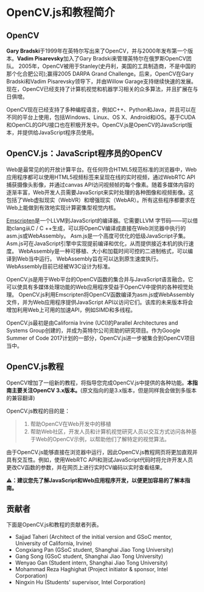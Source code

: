 # OpenCV.js和教程简介

## OpenCV

**Gary Bradski**于1999年在英特尔写出来了OpenCV，并与2000年发布第一个版本。**Vadim Pisarevsky**加入了Gary Bradski来管理英特尔在俄罗斯OpenCV团队。 2005年，OpenCV被用于Stanley(史丹利，美国的工具制造商，不是中国的那个化合肥公司);赢得2005 DARPA Grand Challenge。后来，OpenCV在Gary Bradski和Vadim Pisarevsky领导下，并由Willow Garage支持继续快速的发展。现在，OpenCV已经支持了计算机视觉和机器学习相关的众多算法，并且扩展在与日俱增。

OpenCV现在已经支持了多种编程语言，例如C++、Python和Java，并且可以在不同的平台上使用，包括Windows、Linux、OS X、Android和iOS。基于CUDA和OpenCL的GPU接口也在积极开发中。OpenCV.js是OpenCV的JavaScript版本，并提供给JavaScript程序员使用。

## OpenCV.js：JavaScript程序员的OpenCV

Web是最常见的的开放计算平台。在任何符合HTML5规范标准的浏览器中，Web应用程序都可以使用HTML5视频标签来呈现在线的实时视频，通过WebRTC API捕获摄像头影像，并通过canvas API访问视频帧的每个像素。随着多媒体内容的逐渐丰富，Web开发人员需要JavaScript来实时处理的各种图像和视频影像。这包括了Web虚拟现实（WebVR）和增强现实（WebAR）。所有这些程序都要求在Web上能做到有效地实现计算密集型视觉内核。

[Emscripten](http://kripken.github.io/emscripten-site)是一个LLVM到JavaScript的编译器。它需要LLVM 字节码——可以借助clang从C / C ++生成，可以将OpenCV编译成直接在Web浏览器中执行的asm.js或WebAssembly。 Asm.js是一个高度可优化的低级JavaScript子集。 Asm.js可在JavaScript引擎中实现提前编译和优化，从而提供接近本机的执行速度。 WebAssembly是一种可移植、大小和加载时间可控的二进制格式，可以编译到Web当中运行。 WebAssembly旨在可以达到原生速度执行。 WebAssembly目前已经被W3C设计为标准。

OpenCV.js是用于Web平台的OpenCV函数的集合并与JavaScript语言融合。它可以使具有多媒体处理功能的Web应用程序受益于OpenCV中提供的各种视觉处理。 OpenCV.js利用Emscripten将OpenCV函数编译为asm.js或WebAssembly文件，并为Web应用程序提供JavaScript API以访问它们。该库的未来版本将会增加利用Web上可用的加速API，例如SIMD和多线程。

OpenCV.js最初是由California Irvine (UCI)的Parallel Architectures and Systems Group创建的，并成为英特尔公司资助的研究项目。作为Google Summer of Code 2017计划的一部分，OpenCV.js进一步被集合到OpenCV项目当中。

## OpenCV.js教程

OpenCV增加了一组新的教程，将指导您完成OpenCV.js中提供的各种功能。**本指南主要关注OpenCV 3.x版本。**(原文指向的是3.x版本，但是同样我会做到多版本的兼容翻译)

OpenCV.js教程的目的是：

> 1. 帮助OpenCV在Web开发中的移植
> 2. 帮助Web社区，开发人员和计算机视觉研究人员以交互方式访问各种基于Web的OpenCV示例，以帮助他们了解特定的视觉算法。

由于OpenCV.js能够直接在浏览器中运行，因此OpenCV.js教程网页将更加直观并具有交互性。例如，使用WebRTC API和测试JavaScript代码时将允许开发人员更改CV函数的参数，并在网页上进行实时CV编码以实时查看结果。

**⚠️：建议您先了解JavaScript和Web应用程序开发，以便更加容易的了解本指南。**

## 贡献者

下面是OpenCV.js和教程的贡献者列表。

- Sajjad Taheri (Architect of the initial version and GSoC mentor, University of California, Irvine)
- Congxiang Pan (GSoC student, Shanghai Jiao Tong University)
- Gang Song (GSoC student, Shanghai Jiao Tong University)
- Wenyao Gan (Student intern, Shanghai Jiao Tong University)
- Mohammad Reza Haghighat (Project initiator & sponsor, Intel Corporation)
- Ningxin Hu (Students' supervisor, Intel Corporation)